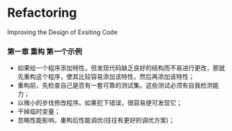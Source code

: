 # Refactoring
Improving the Design of Exsiting Code

### 第一章 重构 第一个示例

- 如果给一个程序添加特性，但发现代码缺乏良好的结构而不易进行更改，那就先重构这个程序，使其比较容易添加该特性，然后再添加该特性；
- 重构前，先检查自己是否有一套可靠的测试集。这些测试必须有自我检测能力；
- 以微小的步伐修改程序。如果犯下错误，很容易便可发现它；
- 干掉临时变量；
- 忽略性能影响，重构后性能调优(往往有更好的调优方案)；
